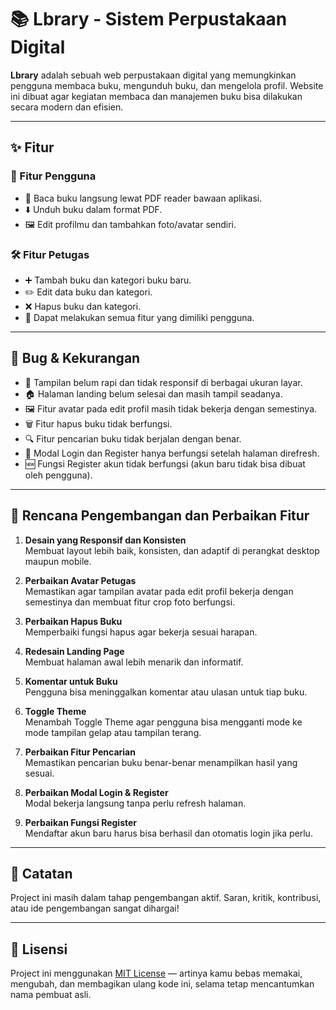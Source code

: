 # 📚 Lbrary - Sistem Perpustakaan Digital

**Lbrary** adalah sebuah web perpustakaan digital yang memungkinkan pengguna membaca buku, mengunduh buku, dan mengelola profil. Website ini dibuat agar kegiatan membaca dan manajemen buku bisa dilakukan secara modern dan efisien.

---

## ✨ Fitur

### 👤 Fitur Pengguna
- 📖 Baca buku langsung lewat PDF reader bawaan aplikasi.
- ⬇️ Unduh buku dalam format PDF.
- 🖼️ Edit profilmu dan tambahkan foto/avatar sendiri.

### 🛠️ Fitur Petugas
- ➕ Tambah buku dan kategori buku baru.
- ✏️ Edit data buku dan kategori.
- ❌ Hapus buku dan kategori.
- 🧑 Dapat melakukan semua fitur yang dimiliki pengguna.

---

## 🐞 Bug & Kekurangan

- 📱 Tampilan belum rapi dan tidak responsif di berbagai ukuran layar.
- 🏠 Halaman landing belum selesai dan masih tampil seadanya.
- 🖼️ Fitur avatar pada edit profil masih tidak bekerja dengan semestinya.
- 🗑️ Fitur hapus buku tidak berfungsi.
- 🔍 Fitur pencarian buku tidak berjalan dengan benar.
- 🔐 Modal Login dan Register hanya berfungsi setelah halaman direfresh.
- 🆕 Fungsi Register akun tidak berfungsi (akun baru tidak bisa dibuat oleh pengguna).

---

## 🚀 Rencana Pengembangan dan Perbaikan Fitur

1. **Desain yang Responsif dan Konsisten**  
   Membuat layout lebih baik, konsisten, dan adaptif di perangkat desktop maupun mobile.

2. **Perbaikan Avatar Petugas**  
   Memastikan agar tampilan avatar pada edit profil bekerja dengan semestinya dan membuat fitur crop foto berfungsi.

3. **Perbaikan Hapus Buku**  
   Memperbaiki fungsi hapus agar bekerja sesuai harapan.

4. **Redesain Landing Page**  
   Membuat halaman awal lebih menarik dan informatif.

5. **Komentar untuk Buku**  
   Pengguna bisa meninggalkan komentar atau ulasan untuk tiap buku.

7. **Toggle Theme**  
   Menambah Toggle Theme agar pengguna bisa mengganti mode ke mode tampilan gelap atau tampilan terang.

8. **Perbaikan Fitur Pencarian**  
   Memastikan pencarian buku benar-benar menampilkan hasil yang sesuai.

9. **Perbaikan Modal Login & Register**  
   Modal bekerja langsung tanpa perlu refresh halaman.

10. **Perbaikan Fungsi Register**  
   Mendaftar akun baru harus bisa berhasil dan otomatis login jika perlu.

---

## 📌 Catatan

Project ini masih dalam tahap pengembangan aktif. Saran, kritik, kontribusi, atau ide pengembangan sangat dihargai!

---

## 📄 Lisensi

Project ini menggunakan [MIT License](LICENSE) — artinya kamu bebas memakai, mengubah, dan membagikan ulang kode ini, selama tetap mencantumkan nama pembuat asli.
